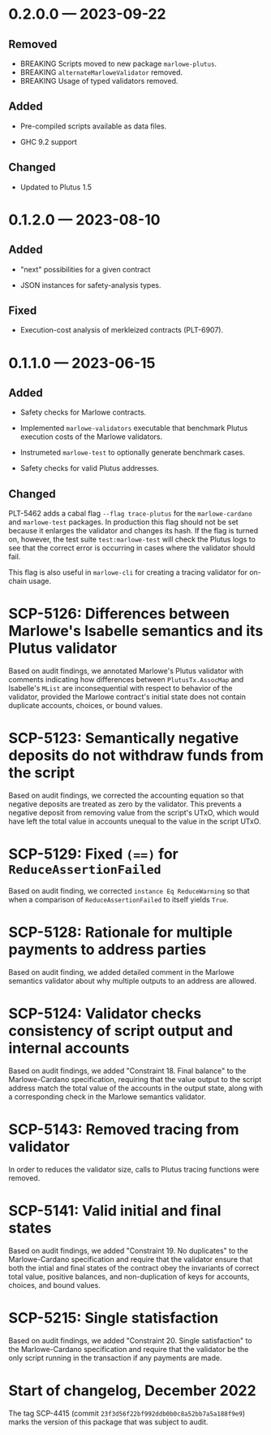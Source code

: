 
<a id='changelog-0.2.0.0'></a>
# 0.2.0.0 — 2023-09-22

## Removed

- BREAKING Scripts moved to new package `marlowe-plutus`.
- BREAKING `alternateMarloweValidator` removed.
- BREAKING Usage of typed validators removed.

## Added

- Pre-compiled scripts available as data files.

- GHC 9.2 support

## Changed

- Updated to Plutus 1.5

<a id='changelog-0.1.2.0'></a>
# 0.1.2.0 — 2023-08-10

## Added

- "next" possibilities for a given contract

- JSON instances for safety-analysis types.

## Fixed

- Execution-cost analysis of merkleized contracts (PLT-6907).

<a id='changelog-0.1.1.0'></a>
# 0.1.1.0 — 2023-06-15

## Added

- Safety checks for Marlowe contracts.

- Implemented `marlowe-validators` executable that benchmark Plutus execution costs of the Marlowe validators.
- Instrumeted `marlowe-test` to optionally generate benchmark cases.

- Safety checks for valid Plutus addresses.

## Changed

PLT-5462 adds a cabal flag `--flag trace-plutus` for the `marlowe-cardano` and `marlowe-test` packages. In production this flag should not be set because it enlarges the validator and changes its hash. If the flag is turned on, however, the test suite `test:marlowe-test` will check the Plutus logs to see that the correct error is occurring in cases where the validator should fail.

This flag is also useful in `marlowe-cli` for creating a tracing validator for on-chain usage.


# SCP-5126: Differences between Marlowe's Isabelle semantics and its Plutus validator

Based on audit findings, we annotated Marlowe's Plutus validator with comments indicating how differences between `PlutusTx.AssocMap` and Isabelle's `MList` are inconsequential with respect to behavior of the validator, provided the Marlowe contract's initial state does not contain duplicate accounts, choices, or bound values.


# SCP-5123: Semantically negative deposits do not withdraw funds from the script

Based on audit findings, we corrected the accounting equation so that negative deposits are treated as zero by the validator. This prevents a negative deposit from removing value from the script's UTxO, which would have left the total value in accounts unequal to the value in the script UTxO.


# SCP-5129: Fixed `(==)` for `ReduceAssertionFailed`

Based on audit finding, we corrected `instance Eq ReduceWarning` so that when a comparison of `ReduceAssertionFailed` to itself yields `True`.


# SCP-5128: Rationale for multiple payments to address parties

Based on audit finding, we added detailed comment in the Marlowe semantics validator about why multiple outputs to an address are allowed.


# SCP-5124: Validator checks consistency of script output and internal accounts

Based on audit findings, we added "Constraint 18. Final balance" to the Marlowe-Cardano specification, requiring that the value output to the script address match the total value of the accounts in the output state, along with a corresponding check in the Marlowe semantics validator.


# SCP-5143: Removed tracing from validator

In order to reduces the validator size, calls to Plutus tracing functions were removed.


# SCP-5141: Valid initial and final states

Based on audit findings, we added "Constraint 19. No duplicates" to the Marlowe-Cardano specification and require that the validator ensure that both the intial and final states of the contract obey the invariants of correct total value, positive balances, and non-duplication of keys for accounts, choices, and bound values.


# SCP-5215: Single statisfaction

Based on audit findings, we added "Constraint 20. Single satisfaction" to the Marlowe-Cardano specification and require that the validator be the only script running in the transaction if any payments are made.


# Start of changelog, December 2022

The tag SCP-4415 (commit `23f3d56f22bf992ddb0b0c8a52bb7a5a188f9e9`) marks the version of this package that was subject to audit.
